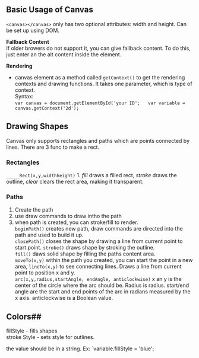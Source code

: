 ## Basic Usage of Canvas ##  
`<canvas></canvas>` only has two optional attributes: width and height. Can be set up using DOM.

**Fallback Content**  
If older browers do not support it, you can give fallback content. To do this, just enter an the alt content inside the element. 

**Rendering**  
- canvas element as a method called `getContext()` to get the rendering contexts and drawing functions. It takes one parameter, which is type of context.  
Syntax:  
 `var canvas = document.getElementById('your ID';  
 var variable = canvas.getContext('2d');`

 ## Drawing Shapes ##  
 Canvas only supports rectangles and paths which are points connected by lines. There are 3 func to make a rect.  
 ### Rectangles ###  
 `_____Rect(x,y,widthheight)` 1. *fill* draws a filled rect, *stroke* draws the outline, *clear* clears the rect area, making it transparent.  

 ### Paths ###  
1. Create the path
2. use draw commands to draw intho the path
3. when path is created, you can stroke/fill to render.  
`beginPath()` creates new path, draw commands are directed into the path and used to build it up.  
`closePath()` closes the shape by drawing a line from current point to start point. 
`stroke()` draws shape by stroking the outline.  
`fill()` daws solid shape by filling the paths content area.  
`moveTo(x,y)` within the path you created, you can start the point in a new area, 
`lineTo(x,y)` to see connecting lines. Draws a line from current point to position x and y.  
`arc(x,y,radius,startAngle, endAngle, anticlockwise)` x an y is the center of the circle where the arc should be. Radius is radius. start/end angle are the start and end points of the arc in radians measured by the x axis. anticlockwise is a Boolean value.   

## Colors##
fillStyle - fills shapes  
stroke Style - sets style for outlines.  

the value should be in a string. Ex: `variable.fillStyle = 'blue';

